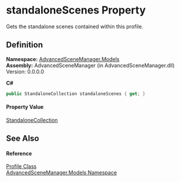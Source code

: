 # standaloneScenes Property


Gets the standalone scenes contained within this profile.



## Definition
**Namespace:** <a href="N_AdvancedSceneManager_Models.md">AdvancedSceneManager.Models</a>  
**Assembly:** AdvancedSceneManager (in AdvancedSceneManager.dll) Version: 0.0.0.0

**C#**
``` C#
public StandaloneCollection standaloneScenes { get; }
```



#### Property Value
<a href="T_AdvancedSceneManager_Models_StandaloneCollection.md">StandaloneCollection</a>

## See Also


#### Reference
<a href="T_AdvancedSceneManager_Models_Profile.md">Profile Class</a>  
<a href="N_AdvancedSceneManager_Models.md">AdvancedSceneManager.Models Namespace</a>  
